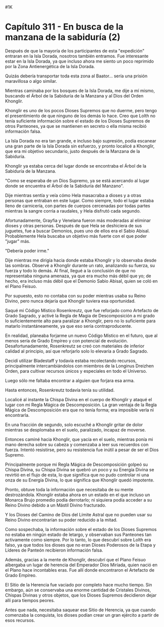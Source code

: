 
#1K 

# Capítulo 311 - En busca de la manzana de la sabiduría (2)


Después de que la mayoría de los participantes de esta "expedición" entraran en la Isla Dorada, nosotros también entramos. Fue interesante estar en la Isla Dorada, ya que incluso ahora me siento un poco reprimido por la Zona Antienergética de la Isla Dorada.

Quizás debería transportar toda esta zona al Baator... sería una prisión maravillosa o algo similar.

Mientras caminaba por los bosques de la Isla Dorada, me dije a mí mismo, buscando el Árbol de la Sabiduría de la Manzana y al Dios del Orden Khonglir.

Khonglir es uno de los pocos Dioses Supremos que no duerme, pero tengo el presentimiento de que ninguno de los demás lo hace. Creo que Lolth no tenía suficiente información sobre el estado de los Dioses Supremos de otros Panteones, ya que se mantienen en secreto o ella misma recibió información falsa.

La Isla Dorada no era tan grande, e incluso bajo supresión, podía escanear una gran parte de la Isla Dorada sin esfuerzo, y pronto localicé a Khonglir, que era mi objetivo secundario, justo después de la Manzana de la Sabiduría.

Khonglir ya estaba cerca del lugar donde se encontraba el Árbol de la Sabiduría de la Manzana.

"Como se esperaba de un Dios Supremo, ya se está acercando al lugar donde se encuentra el Árbol de la Sabiduría del Manzano".

Dije mientras sentía y veía cómo Hela masacraba a dioses y a otras personas que entraban en este lugar. Como siempre, todo el lugar estaba lleno de carnicería, con partes de cuerpos cercenadas por todas partes mientras la sangre corría a raudales, y Hela disfrutó cada segundo.

Afortunadamente, Grayfia y Venelana fueron más moderadas al eliminar dioses y otras personas. Después de que Hela se deshiciera de sus juguetes, fue a buscar Demonios, pues uno de ellos era el Sabio Abisal. Probablemente Hela buscaba un objetivo más fuerte con el que poder "jugar" más.

"Debería poder irme."

Dije mientras me dirigía hacia donde estaba Khonglir y lo observaba desde las sombras. Observé a Khonglir durante un rato, analizando su fuerza, su fuerza y ​​todo lo demás. Al final, llegué a la conclusión de que no representaba ninguna amenaza, ya que era mucho más débil que yo; de hecho, era incluso más débil que el Demonio Sabio Abisal, quien se coló en el Plano Feisuo.

Por supuesto, esto no contaba con su poder mientras usaba su Reino Divino, pero nunca dejaría que Khonglir tuviera esa oportunidad.

Saqué mi Código Místico Rosenkreutz, que fue reforjado como Artefacto de Grado Sagrado, y activé la Regla de Magia de Descomposición a mi grado lo suficientemente alto para paralizar a Khonglir, pero no lo suficiente para matarlo instantáneamente, ya que eso sería contraproducente.

En realidad, planeaba forjarme un nuevo Código Místico en el futuro, que al menos sería de Grado Empíreo y con potencial de evolución. Desafortunadamente, Rosenkreutz se creó con materiales de inferior calidad al principio, así que reforjarlo solo lo elevaría a Grado Sagrado.

Decidí utilizar Bladestaff y todavía estaba recolectando recursos, principalmente intercambiándolos con miembros de la Longinus Dreizhen Orden, para cultivar recursos únicos y especiales en todo el Universo.

Luego sólo me faltaba encontrar a alguien que forjara esa arma.

Hasta entonces, Rosenkreutz todavía tenía su utilidad.

Localicé al instante la Chispa Divina en el cuerpo de Khonglir y ataqué el lugar con mi Regla Mágica de Descomposición. La gran ventaja de la Regla Mágica de Descomposición era que no tenía forma; era imposible verla ni encontrarla.

En una fracción de segundo, solo escuché a Khonglir gritar de dolor mientras se desplomaba en el suelo, paralizado, incapaz de moverse.

Entonces caminé hacia Khonglir, que yacía en el suelo, mientras ponía mi mano derecha sobre su cabeza y comenzaba a leer sus recuerdos con fuerza. Intentó resistirse, pero su resistencia fue inútil a pesar de ser el Dios Supremo.

Principalmente porque mi Regla Mágica de Descomposición golpeó su Chispa Divina, su Chispa Divina se quebró un poco y su Energía Divina se revirtió en el flujo de esta, lo que significa que no pudo controlar ni una onza de su Energía Divina, lo que significa que Khonglir quedó impotente.

Pronto, obtuve toda la información que necesitaba de su mente destrozándola. Khonglir estaba ahora en un estado en el que incluso un Monarca Brujo promedio podía derrotarlo; ni siquiera podía acceder a su Reino Divino debido a un Mástil Divino fracturado.

Y los Dioses del Camino de Dios del Límite Astral que no pueden usar su Reino Divino encontrarían su poder reducido a la mitad.

Como sospechaba, la información sobre el estado de los Dioses Supremos no estaba en ningún estado de letargo, y observaban sus Panteones tan activamente como siempre. Por lo tanto, lo que descubrí sobre Lolth era falso, ya que todos los dioses que no eran Dioses Poderosos de la Etapa y Líderes de Panteón recibieron información falsa.

Además, gracias a la mente de Khonglir, descubrí que el Plano Feisuo albergaba un lugar de herencia del Emperador Dios Miríada, quien nació en el Plano hace incontables eras. Fue allí donde encontraron el Artefacto de Grado Empíreo.

El Sitio de la Herencia fue vaciado por completo hace mucho tiempo. Sin embargo, aún se conservaba una enorme cantidad de Cristales Divinos, Chispas Divinas y otros objetos, que los Dioses Supremos decidieron dejar allí para tiempos peores.

Antes que nada, necesitaba saquear ese Sitio de Herencia, ya que cuando comenzaba la conquista, los dioses podían crear un gran ejército a partir de esos recursos.